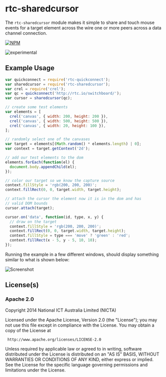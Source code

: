 # rtc-sharedcursor

The `rtc-sharedcursor` module makes it simple to share and touch
mouse events for a target element across the wire one or more
peers across a data channel connection.


[![NPM](https://nodei.co/npm/rtc-sharedcursor.png)](https://nodei.co/npm/rtc-sharedcursor/)

![experimental](https://img.shields.io/badge/stability-experimental-red.svg)

## Example Usage

```js
var quickconnect = require('rtc-quickconnect');
var sharedcursor = require('rtc-sharedcursor');
var crel = require('crel');
var qc = quickconnect('http://rtc.io/switchboard/');
var cursor = sharedcursor(qc);

// create some test elements
var elements = [
  crel('canvas', { width: 200, height: 200 }),
  crel('canvas', { width: 500, height: 500 }),
  crel('canvas', { width: 20, height: 100 }),
];

// randomly select one of the canvases
var target = elements[(Math.random() * elements.length) | 0];
var context = target.getContext('2d');

// add our test elements to the dom
elements.forEach(function(el) {
  document.body.appendChild(el);
});

// color our target so we know the capture source
context.fillStyle = 'rgb(200, 200, 200)';
context.fillRect(0, 0, target.width, target.height);

// attach the cursor the element now it is in the dom and has
// valid DOM bounds
cursor.attach(target);

cursor.on('data', function(id, type, x, y) {
  // draw on the target
  context.fillStyle = 'rgb(200, 200, 200)';
  context.fillRect(0, 0, target.width, target.height);
  context.fillStyle = type === 'move' ? 'green' : 'red';
  context.fillRect(x - 5, y - 5, 10, 10);
});
```

Running the example in a few different windows, should display 
something similar to what is shown below:

![Screenshot](https://raw.github.com/rtc-io/rtc-sharedcursor/master/screenshot.png)

## License(s)

### Apache 2.0

Copyright 2014 National ICT Australia Limited (NICTA)

   Licensed under the Apache License, Version 2.0 (the "License");
   you may not use this file except in compliance with the License.
   You may obtain a copy of the License at

     http://www.apache.org/licenses/LICENSE-2.0

   Unless required by applicable law or agreed to in writing, software
   distributed under the License is distributed on an "AS IS" BASIS,
   WITHOUT WARRANTIES OR CONDITIONS OF ANY KIND, either express or implied.
   See the License for the specific language governing permissions and
   limitations under the License.
